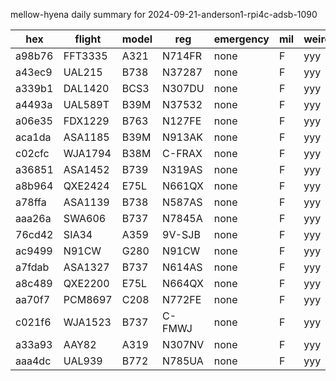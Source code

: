 mellow-hyena daily summary for 2024-09-21-anderson1-rpi4c-adsb-1090

|hex|flight|model|reg|emergency|mil|weirdo|
|--|--|--|--|--|--|--|
|a98b76|FFT3335|A321|N714FR|none|F|yyy|
|a43ec9|UAL215|B738|N37287|none|F|yyy|
|a339b1|DAL1420|BCS3|N307DU|none|F|yyy|
|a4493a|UAL589T|B39M|N37532|none|F|yyy|
|a06e35|FDX1229|B763|N127FE|none|F|yyy|
|aca1da|ASA1185|B39M|N913AK|none|F|yyy|
|c02cfc|WJA1794|B38M|C-FRAX|none|F|yyy|
|a36851|ASA1452|B739|N319AS|none|F|yyy|
|a8b964|QXE2424|E75L|N661QX|none|F|yyy|
|a78ffa|ASA1139|B738|N587AS|none|F|yyy|
|aaa26a|SWA606|B737|N7845A|none|F|yyy|
|76cd42|SIA34|A359|9V-SJB|none|F|yyy|
|ac9499|N91CW|G280|N91CW|none|F|yyy|
|a7fdab|ASA1327|B737|N614AS|none|F|yyy|
|a8c489|QXE2200|E75L|N664QX|none|F|yyy|
|aa70f7|PCM8697|C208|N772FE|none|F|yyy|
|c021f6|WJA1523|B737|C-FMWJ|none|F|yyy|
|a33a93|AAY82|A319|N307NV|none|F|yyy|
|aaa4dc|UAL939|B772|N785UA|none|F|yyy|
